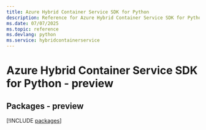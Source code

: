 ```yaml
---
title: Azure Hybrid Container Service SDK for Python
description: Reference for Azure Hybrid Container Service SDK for Python
ms.date: 07/07/2025
ms.topic: reference
ms.devlang: python
ms.service: hybridcontainerservice
---
```

# Azure Hybrid Container Service SDK for Python - preview
## Packages - preview
[!INCLUDE [packages](hybrid-container-service-index.md)]